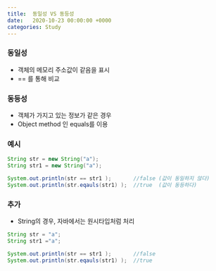 ```yaml
---
title:  동일성 VS 동등성
date:   2020-10-23 00:00:00 +0000
categories: Study
---
```

### 동일성
  + 객체의 메모리 주소값이 같음을 표시
  + == 를 통해 비교
### 동등성
  + 객체가 가지고 있는 정보가 같은 경우
  + Object method 인 equals를 이용
### 예시

```java
String str = new String("a");
String str1 = new String("a");

System.out.println(str == str1 );       //false (값이 동일하지 않다)
System.out.println(str.eqauls(str1) );  //true  (값이 동등하다)
```

### 추가
  + String의 경우, 자바에서는 원시타입처럼 처리
  
```java
String str = "a";
String str1 ="a";

System.out.println(str == str1 );       //false
System.out.println(str.eqauls(str1) );  //true
```
